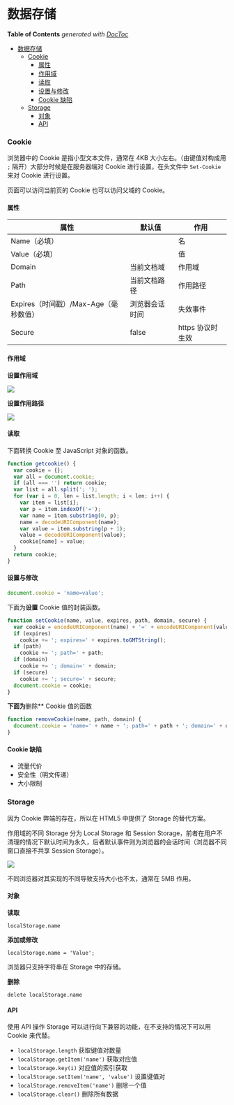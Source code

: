 # 数据存储

<!-- START doctoc generated TOC please keep comment here to allow auto update -->
<!-- DON'T EDIT THIS SECTION, INSTEAD RE-RUN doctoc TO UPDATE -->
**Table of Contents**  *generated with [DocToc](https://github.com/thlorenz/doctoc)*
- [数据存储](#%E6%95%B0%E6%8D%AE%E5%AD%98%E5%82%A8)
  - [Cookie](#cookie)
    - [属性](#%E5%B1%9E%E6%80%A7)
    - [作用域](#%E4%BD%9C%E7%94%A8%E5%9F%9F)
    - [读取](#%E8%AF%BB%E5%8F%96)
    - [设置与修改](#%E8%AE%BE%E7%BD%AE%E4%B8%8E%E4%BF%AE%E6%94%B9)
    - [Cookie 缺陷](#cookie-%E7%BC%BA%E9%99%B7)
  - [Storage](#storage)
    - [对象](#%E5%AF%B9%E8%B1%A1)
    - [API](#api)
<!-- END doctoc generated TOC please keep comment here to allow auto update -->

### Cookie

浏览器中的 Cookie 是指小型文本文件，通常在 4KB 大小左右。（由键值对构成用 `;` 隔开）大部分时候是在服务器端对 Cookie 进行设置，在头文件中 `Set-Cookie` 来对 Cookie 进行设置。

页面可以访问当前页的 Cookie 也可以访问父域的 Cookie。

#### 属性

|属性|默认值|作用|
|----|------|----|
|Name（必填）||名|
|Value（必填）||值|
|Domain|当前文档域|作用域|
|Path|当前文档路径|作用路径|
|Expires（时间戳）/Max-Age（毫秒数值）|浏览器会话时间|失效事件|
|Secure|false|https 协议时生效|

#### 作用域

**设置作用域**

![](../img/C/cookie-domain.jpg)

**设置作用路径**

![](../img/C/cookie-path.jpg)

#### 读取

下面转换 Cookie 至 JavaScript 对象的函数。

```javascript
function getcookie() {
  var cookie = {};
  var all = document.cookie;
  if (all === '') return cookie;
  var list = all.split('; ');
  for (var i = 0, len = list.length; i < len; i++) {
    var item = list[i];
    var p = item.indexOf('=');
    var name = item.substring(0, p);
    name = decodeURIComponent(name);
    var value = item.substring(p + 1);
    value = decodeURIComponent(value);
    cookie[name] = value;
  }
  return cookie;
}
```

#### 设置与修改

```javascript
document.cookie = 'name=value';
```

下面为**设置** Cookie 值的封装函数。

```javascript
function setCookie(name, value, expires, path, domain, secure) {
  var cookie = encodeURIComponent(name) + '=' + encodeURIComponent(value);
  if (expires)
    cookie += '; expires=' + expires.toGMTString();
  if (path)
    cookie += '; path=' + path;
  if (domain)
    cookie += '; domain=' + domain;
  if (secure)
    cookie += '; secure=' + secure;
  document.cookie = cookie;
}
```

**下面为**删除** Cookie 值的函数

```javascript
function removeCookie(name, path, domain) {
  document.cookie = 'name=' + name + '; path=' + path + '; domain=' + domain + '; max-age=0';
}
```

#### Cookie 缺陷

- 流量代价
- 安全性（明文传递）
- 大小限制

### Storage

因为 Cookie 弊端的存在，所以在 HTML5 中提供了 Storage 的替代方案。

作用域的不同 Storage 分为 Local Storage 和 Session Storage，前者在用户不清理的情况下默认时间为永久，后者默认事件则为浏览器的会话时间（浏览器不同窗口直接不共享 Session Storage）。

![](../img/S/storage-scope.png)

不同浏览器对其实现的不同导致支持大小也不太，通常在 5MB 作用。

#### 对象

**读取**

`localStorage.name`

**添加或修改**

`localStorage.name = 'Value';`

浏览器只支持字符串在 Storage 中的存储。

**删除**

`delete localStorage.name`

#### API

使用 API 操作 Storage 可以进行向下兼容的功能，在不支持的情况下可以用 Cookie 来代替。

- `localStorage.length` 获取键值对数量
- `localStorage.getItem('name')` 获取对应值
- `localStorage.key(i)` 对应值的索引获取
- `localStorage.setItem('name', 'value')` 设置键值对
- `localStorage.removeItem('name')` 删除一个值
- `localStorage.clear()` 删除所有数据
